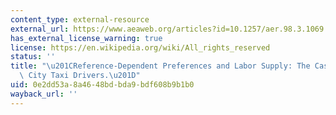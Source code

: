 ```yaml
---
content_type: external-resource
external_url: https://www.aeaweb.org/articles?id=10.1257/aer.98.3.1069
has_external_license_warning: true
license: https://en.wikipedia.org/wiki/All_rights_reserved
status: ''
title: "\u201CReference-Dependent Preferences and Labor Supply: The Case of New York\
  \ City Taxi Drivers.\u201D"
uid: 0e2dd53a-8a46-48bd-bda9-bdf608b9b1b0
wayback_url: ''
---
```


